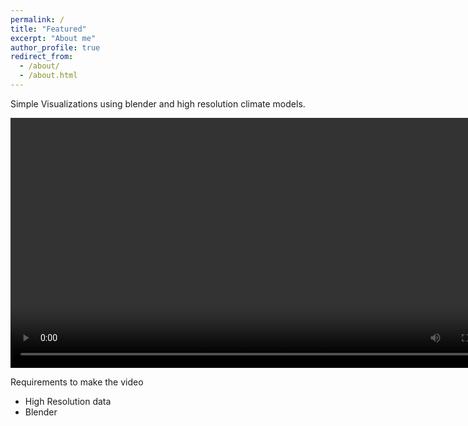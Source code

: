 ```yaml
---
permalink: /
title: "Featured"
excerpt: "About me"
author_profile: true
redirect_from:
  - /about/
  - /about.html
---
```


Simple Visualizations using blender and high resolution climate models.

<!-- <video width="500px" height="500px" autoplay>
  <source src="vid.mp4" type="video/mp4">
Your browser does not support the video tag.
</video> -->

<div class="video">
<video width="800px" autoplay>
<source src="/vid.mp4" type="video/mp4">
</video>
</div>


Requirements to make the video
- High Resolution data
- Blender
